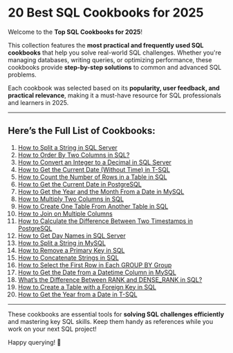 
# 20 Best SQL Cookbooks for 2025

Welcome to the **Top SQL Cookbooks for 2025**!  

This collection features the **most practical and frequently used SQL cookbooks** that help you solve real-world SQL challenges. Whether you're managing databases, writing queries, or optimizing performance, these cookbooks provide **step-by-step solutions** to common and advanced SQL problems.  

Each cookbook was selected based on its **popularity, user feedback, and practical relevance**, making it a must-have resource for SQL professionals and learners in 2025.  

---

## Here’s the Full List of Cookbooks:

1. [How to Split a String in SQL Server](https://learnsql.com/cookbook/how-to-split-a-string-in-sql-server/)
2. [How to Order By Two Columns in SQL?](https://learnsql.com/cookbook/how-to-order-by-two-columns-in-sql/)
3. [How to Convert an Integer to a Decimal in SQL Server](https://learnsql.com/cookbook/how-to-convert-an-integer-to-a-decimal-in-sql-server/)
4. [How to Get the Current Date (Without Time) in T-SQL](https://learnsql.com/cookbook/how-to-get-the-current-date-without-time-in-t-sql/)
5. [How to Count the Number of Rows in a Table in SQL](https://learnsql.com/cookbook/how-to-count-the-number-of-rows-in-a-table-in-sql/)
6. [How to Get the Current Date in PostgreSQL](https://learnsql.com/cookbook/how-to-get-the-current-date-in-postgresql/)
7. [How to Get the Year and the Month From a Date in MySQL](https://learnsql.com/cookbook/how-to-get-the-year-and-the-month-from-a-date-in-mysql/)
8. [How to Multiply Two Columns in SQL](https://learnsql.com/cookbook/how-to-multiply-two-columns-in-sql/)
9. [How to Create One Table From Another Table in SQL](https://learnsql.com/cookbook/how-to-create-one-table-from-another-table-in-sql/)
10. [How to Join on Multiple Columns](https://learnsql.com/cookbook/how-to-join-on-multiple-columns/)
11. [How to Calculate the Difference Between Two Timestamps in PostgreSQL](https://learnsql.com/cookbook/how-to-calculate-the-difference-between-two-timestamps-in-postgresql/)
12. [How to Get Day Names in SQL Server](https://learnsql.com/cookbook/how-to-get-day-names-in-sql-server/)
13. [How to Split a String in MySQL](https://learnsql.com/cookbook/how-to-split-a-string-in-mysql/)
14. [How to Remove a Primary Key in SQL](https://learnsql.com/cookbook/how-to-remove-a-primary-key-in-sql/)
15. [How to Concatenate Strings in SQL](https://learnsql.com/cookbook/how-to-concatenate-strings-in-sql/)
16. [How to Select the First Row in Each GROUP BY Group](https://learnsql.com/cookbook/how-to-select-the-first-row-in-each-group-by-group/)
17. [How to Get the Date from a Datetime Column in MySQL](https://learnsql.com/cookbook/how-to-get-the-date-from-a-datetime-column-in-mysql/)
18. [What’s the Difference Between RANK and DENSE_RANK in SQL?](https://learnsql.com/cookbook/whats-the-difference-between-rank-and-dense_rank-in-sql/)
19. [How to Create a Table with a Foreign Key in SQL](https://learnsql.com/cookbook/how-to-create-a-table-with-a-foreign-key-in-sql/)
20. [How to Get the Year from a Date in T-SQL](https://learnsql.com/cookbook/how-to-get-the-year-from-a-date-in-t-sql/)

---

These cookbooks are essential tools for **solving SQL challenges efficiently** and mastering key SQL skills. Keep them handy as references while you work on your next SQL project!  

Happy querying! 🚀
